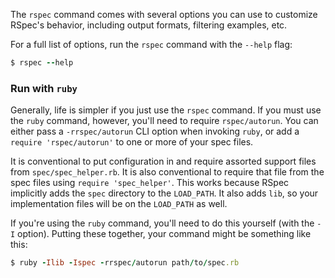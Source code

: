 The `rspec` command comes with several options you can use to customize RSpec's
behavior, including output formats, filtering examples, etc.

For a full list of options, run the `rspec` command with the `--help` flag:

```ruby
$ rspec --help
```

### Run with `ruby`

Generally, life is simpler if you just use the `rspec` command. If you must use
the `ruby` command, however, you'll need to require `rspec/autorun`. You can
either pass a `-rrspec/autorun` CLI option when invoking `ruby`, or add a
`require 'rspec/autorun'` to one or more of your spec files.

It is conventional to put configuration in and require assorted support files
from `spec/spec_helper.rb`. It is also conventional to require that file from
the spec files using `require 'spec_helper'`. This works because RSpec
implicitly adds the `spec` directory to the `LOAD_PATH`. It also adds `lib`, so
your implementation files will be on the `LOAD_PATH` as well.

If you're using the `ruby` command, you'll need to do this yourself (with the
`-I` option). Putting these together, your command might be something like this:

```ruby
$ ruby -Ilib -Ispec -rrspec/autorun path/to/spec.rb
```
